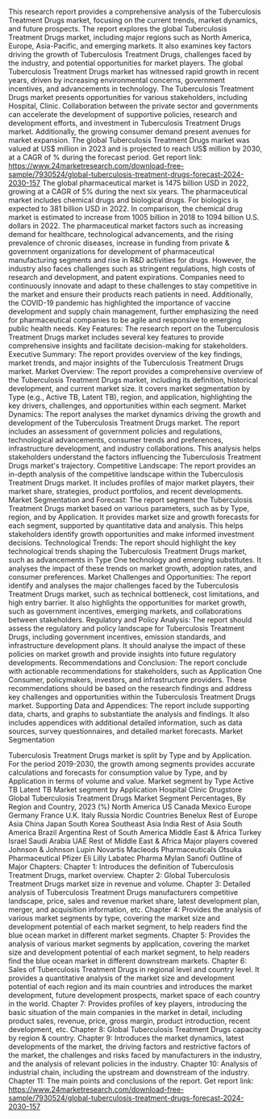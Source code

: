 This research report provides a comprehensive analysis of the Tuberculosis Treatment Drugs market, focusing on the current trends, market dynamics, and future prospects. The report explores the global Tuberculosis Treatment Drugs market, including major regions such as North America, Europe, Asia-Pacific, and emerging markets. It also examines key factors driving the growth of Tuberculosis Treatment Drugs, challenges faced by the industry, and potential opportunities for market players.
The global Tuberculosis Treatment Drugs market has witnessed rapid growth in recent years, driven by increasing environmental concerns, government incentives, and advancements in technology. The Tuberculosis Treatment Drugs market presents opportunities for various stakeholders, including Hospital, Clinic. Collaboration between the private sector and governments can accelerate the development of supportive policies, research and development efforts, and investment in Tuberculosis Treatment Drugs market. Additionally, the growing consumer demand present avenues for market expansion.
The global Tuberculosis Treatment Drugs market was valued at US$ million in 2023 and is projected to reach US$ million by 2030, at a CAGR of % during the forecast period.
Get report link: https://www.24marketresearch.com/download-free-sample/7930524/global-tuberculosis-treatment-drugs-forecast-2024-2030-157
The global pharmaceutical market is 1475 billion USD in 2022, growing at a CAGR of 5% during the next six years. The pharmaceutical market includes chemical drugs and biological drugs. For biologics is expected to 381 billion USD in 2022. In comparison, the chemical drug market is estimated to increase from 1005 billion in 2018 to 1094 billion U.S. dollars in 2022. The pharmaceutical market factors such as increasing demand for healthcare, technological advancements, and the rising prevalence of chronic diseases, increase in funding from private & government organizations for development of pharmaceutical manufacturing segments and rise in R&D activities for drugs. However, the industry also faces challenges such as stringent regulations, high costs of research and development, and patent expirations. Companies need to continuously innovate and adapt to these challenges to stay competitive in the market and ensure their products reach patients in need. Additionally, the COVID-19 pandemic has highlighted the importance of vaccine development and supply chain management, further emphasizing the need for pharmaceutical companies to be agile and responsive to emerging public health needs.
Key Features:
The research report on the Tuberculosis Treatment Drugs market includes several key features to provide comprehensive insights and facilitate decision-making for stakeholders.
Executive Summary: The report provides overview of the key findings, market trends, and major insights of the Tuberculosis Treatment Drugs market.
Market Overview: The report provides a comprehensive overview of the Tuberculosis Treatment Drugs market, including its definition, historical development, and current market size. It covers market segmentation by Type (e.g., Active TB, Latent TB), region, and application, highlighting the key drivers, challenges, and opportunities within each segment.
Market Dynamics: The report analyses the market dynamics driving the growth and development of the Tuberculosis Treatment Drugs market. The report includes an assessment of government policies and regulations, technological advancements, consumer trends and preferences, infrastructure development, and industry collaborations. This analysis helps stakeholders understand the factors influencing the Tuberculosis Treatment Drugs market's trajectory.
Competitive Landscape: The report provides an in-depth analysis of the competitive landscape within the Tuberculosis Treatment Drugs market. It includes profiles of major market players, their market share, strategies, product portfolios, and recent developments.
Market Segmentation and Forecast: The report segment the Tuberculosis Treatment Drugs market based on various parameters, such as by Type, region, and by Application. It provides market size and growth forecasts for each segment, supported by quantitative data and analysis. This helps stakeholders identify growth opportunities and make informed investment decisions.
Technological Trends: The report should highlight the key technological trends shaping the Tuberculosis Treatment Drugs market, such as advancements in Type One technology and emerging substitutes. It analyses the impact of these trends on market growth, adoption rates, and consumer preferences.
Market Challenges and Opportunities: The report identify and analyses the major challenges faced by the Tuberculosis Treatment Drugs market, such as technical bottleneck, cost limitations, and high entry barrier. It also highlights the opportunities for market growth, such as government incentives, emerging markets, and collaborations between stakeholders.
Regulatory and Policy Analysis: The report should assess the regulatory and policy landscape for Tuberculosis Treatment Drugs, including government incentives, emission standards, and infrastructure development plans. It should analyse the impact of these policies on market growth and provide insights into future regulatory developments.
Recommendations and Conclusion: The report conclude with actionable recommendations for stakeholders, such as Application One Consumer, policymakers, investors, and infrastructure providers. These recommendations should be based on the research findings and address key challenges and opportunities within the Tuberculosis Treatment Drugs market.
Supporting Data and Appendices: The report include supporting data, charts, and graphs to substantiate the analysis and findings. It also includes appendices with additional detailed information, such as data sources, survey questionnaires, and detailed market forecasts.
Market Segmentation

Tuberculosis Treatment Drugs market is split by Type and by Application. For the period 2019-2030, the growth among segments provides accurate calculations and forecasts for consumption value by Type, and by Application in terms of volume and value.
Market segment by Type
Active TB
Latent TB
Market segment by Application
Hospital
Clinic
Drugstore
Global Tuberculosis Treatment Drugs Market Segment Percentages, By Region and Country, 2023 (%)
North America
US
Canada
Mexico
Europe
Germany
France
U.K.
Italy
Russia
Nordic Countries
Benelux
Rest of Europe
Asia
China
Japan
South Korea
Southeast Asia
India
Rest of Asia
South America
Brazil
Argentina
Rest of South America
Middle East & Africa
Turkey
Israel
Saudi Arabia
UAE
Rest of Middle East & Africa
Major players covered
Johnson & Johnson
Lupin
Novartis
Macleods Pharmaceuticals
Otsuka Pharmaceutical
Pfizer
Eli Lilly
Labatec Pharma
Mylan
Sanofi
Outline of Major Chapters:
Chapter 1: Introduces the definition of Tuberculosis Treatment Drugs, market overview.
Chapter 2: Global Tuberculosis Treatment Drugs market size in revenue and volume.
Chapter 3: Detailed analysis of Tuberculosis Treatment Drugs manufacturers competitive landscape, price, sales and revenue market share, latest development plan, merger, and acquisition information, etc.
Chapter 4: Provides the analysis of various market segments by type, covering the market size and development potential of each market segment, to help readers find the blue ocean market in different market segments.
Chapter 5: Provides the analysis of various market segments by application, covering the market size and development potential of each market segment, to help readers find the blue ocean market in different downstream markets.
Chapter 6: Sales of Tuberculosis Treatment Drugs in regional level and country level. It provides a quantitative analysis of the market size and development potential of each region and its main countries and introduces the market development, future development prospects, market space of each country in the world.
Chapter 7: Provides profiles of key players, introducing the basic situation of the main companies in the market in detail, including product sales, revenue, price, gross margin, product introduction, recent development, etc.
Chapter 8: Global Tuberculosis Treatment Drugs capacity by region & country.
Chapter 9: Introduces the market dynamics, latest developments of the market, the driving factors and restrictive factors of the market, the challenges and risks faced by manufacturers in the industry, and the analysis of relevant policies in the industry.
Chapter 10: Analysis of industrial chain, including the upstream and downstream of the industry.
Chapter 11: The main points and conclusions of the report.
Get report link: https://www.24marketresearch.com/download-free-sample/7930524/global-tuberculosis-treatment-drugs-forecast-2024-2030-157
